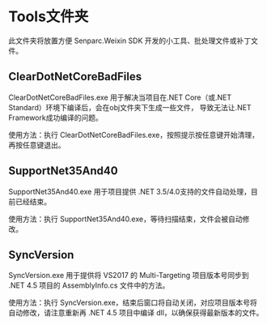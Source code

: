 # Tools文件夹
此文件夹将放置方便 Senparc.Weixin SDK 开发的小工具、批处理文件或补丁文件。

## ClearDotNetCoreBadFiles
ClearDotNetCoreBadFiles.exe 用于解决当项目在.NET Core（或.NET Standard）环境下编译后，会在obj文件夹下生成一些文件，
导致无法让.NET Framework成功编译的问题。

使用方法：执行 ClearDotNetCoreBadFiles.exe，按照提示按任意键开始清理，再按任意键退出。


## SupportNet35And40
SupportNet35And40.exe 用于项目提供 .NET 3.5/4.0支持的文件自动处理，目前已经结束。

使用方法：执行 SupportNet35And40.exe，等待扫描结束，文件会被自动修改。

## SyncVersion
SyncVersion.exe 用于提供将 VS2017 的 Multi-Targeting 项目版本号同步到 .NET 4.5 项目的 AssemblyInfo.cs 文件中的方法。

使用方法：执行 SyncVersion.exe，结束后窗口将自动关闭，对应项目版本号将自动修改，请注意重新再 .NET 4.5 项目中编译 dll，以确保获得最新版本的文件。